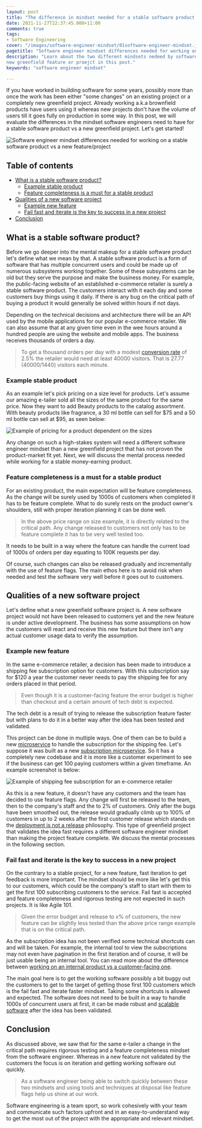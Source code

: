```yaml
---
layout: post
title: "The difference in mindset needed for a stable software product vs a new feature/project"
date: 2021-11-27T22:37:45.000+11:00
comments: true
tags:
- Software Engineering
cover: "/images/software-engineer-mindset/01software-engineer-mindset.jpg"
pagetitle: "Software engineer mindset differences needed for working on a stable software product vs a new feature/project"
description: "Learn about the two different mindsets nedeed by software engineers to work on a stable software product vs a 
new greenfield feature or proejct in this post."
keywords: "software engineer mindset"

---
```

If you have worked in building software for some years, possibly more than once the work has been either "some changes" on an existing project or a completely new greenfield project. Already working a.k.a brownfield products have users using it whereas new projects don't have the volume of users till it goes fully on production in some way. In this post, we will evaluate the differences in the mindset software engineers need to have for a stable software product vs a new greenfield project. Let's get started!

<img class="center" loading="lazy" src="/images/software-engineer-mindset/01software-engineer-mindset.jpg" title="Software engineer mindset differences needed for working on a stable software product vs a new feature/project" alt="Software engineer mindset differences needed for working on a stable software product vs a new feature/project">

<!-- more -->


## Table of contents

* [What is a stable software product?](#what-is-a-stable-software-product)
    * [Example stable product](#example-stable-product)
    * [Feature completeness is a must for a stable product](#feature-completeness-is-a-must-for-a-stable-product)
* [Qualities of a new software project](#qualities-of-a-new-software-project)
    * [Example new feature](#example-new-feature)
    * [Fail fast and iterate is the key to success in a new project](#fail-fast-and-iterate-is-the-key-to-success-in-a-new-project)
* [Conclusion](#conclusion)

## What is a stable software product?

Before we go deeper into the mental makeup for a stable software product let's define what we mean by that. A stable software product is a form of software that has multiple concurrent users and could be made up of numerous subsystems working together. Some of these subsystems can be old but they serve the purpose and make the business money. For example, the public-facing website of an established e-commerce retailer is surely a stable software product. The customers interact with it each day and some customers buy things using it daily. If there is any bug on the critical path of buying a product it would generally be solved within hours if not days. 

Depending on the technical decisions and architecture there will be an API used by the mobile applications for our popular e-commerce retailer. We can also assume that at any given time even in the wee hours around a hundred people are using the website and mobile apps. The business receives thousands of orders a day. 

> To get a thousand orders per day with a modest [conversion rate](https://www.invespcro.com/blog/the-average-website-conversion-rate-by-industry/) of 2.5% the retailer would need at least 40000 visitors. That is 27.77 (40000/1440) visitors each minute.

### Example stable product

As an example let's pick pricing on a size level for products. Let's assume our amazing e-tailer sold all the sizes of the same product for the same price. Now they want to add Beauty products to the catalog assortment. With beauty products like fragrance, a 30 ml bottle can sell for $75 and a 50 ml bottle can sell at $95, as seen below:

<img class="center" loading="lazy" src="/images/software-engineer-mindset/02size-level-pricing.jpg" title="Example of pricing for a product dependent on the sizes" alt="Example of pricing for a product dependent on the sizes">

Any change on such a high-stakes system will need a different software engineer mindset than a new greenfield project that has not proven the product-market fit yet. Next, we will discuss the mental process needed while working for a stable money-earning product.

### Feature completeness is a must for a stable product

For an existing product, the main expectation will be feature completeness. As the change will be surely used by 1000s of customers when completed it has to be feature complete. What to do surely rests on the product owner's shoulders, still with proper iteration planning it can be done well.

> In the above price range on size example, it is directly related to the critical path. Any change released to customers not only has to be feature complete it has to be very well tested too. 

It needs to be built in a way where the feature can handle the current load of 1000s of orders per day equating to 100K requests per day.

Of course, such changes can also be released gradually and incrementally with the use of feature flags. The main ethos here is to avoid risk when needed and test the software very well before it goes out to customers.

## Qualities of a new software project

Let's define what a new greenfield software project is. A new software project would not have been released to customers yet and the new feature is under active development. The business has some assumptions on how the customers will react and receive this new feature but there isn’t any actual customer usage data to verify the assumption. 


### Example new feature

In the same e-commerce retailer, a decision has been made to introduce a shipping fee subscription option for customers. With this subscription say for $120 a year the customer never needs to pay the shipping fee for any orders placed in that period. 

> Even though it is a customer-facing feature the error budget is higher than checkout and a certain amount of tech debt is expected. 

The tech debt is a result of trying to release the subscription feature faster but with plans to do it in a better way after the idea has been tested and validated.

This project can be done in multiple ways. One of them can be to build a new [microservice](/blog/2018/10/dont-code-your-microservice-like-a-monolith/) to handle the subscription for the shipping fee. Let's suppose it was built as a new [subscription microservice](/blog/2018/10/moving-from-a-and-b-to-~150-microservices/). So it has a completely new codebase and it is more like a customer experiment to see if the business can get 100 paying customers within a given timeframe. An example screenshot is below:

<img class="center" loading="lazy" src="/images/software-engineer-mindset/03shipping-fee-subscription.jpg" title="Example of shipping fee subscription for an e-commerce retailer" alt="Example of shipping fee subscription for an e-commerce retailer">

As this is a new feature, it doesn't have any customers and the team has decided to use feature flags. Any change will first be released to the team, then to the company's staff and the to 2% of customers. Only after the bugs have been smoothed out, the release would gradually climb up to 100% of customers in up to 2 weeks after the first customer release which stands on the [deployment is not a release](/blog/2018/10/deployment-is-not-release/) philosophy. This type of greenfield project that validates the idea fast requires a different software engineer mindset than making the project feature complete. We discuss the mental processes in the following section.


### Fail fast and iterate is the key to success in a new project

On the contrary to a stable project, for a new feature, fast iteration to get feedback is more important. The mindset should be more like let's get this to our customers, which could be the company's staff to start with them to get the first 100 subscribing customers to the service. Fail fast is accepted and feature completeness and rigorous testing are not expected in such projects. It is like Agile 101. 

> Given the error budget and release to x% of customers, the new feature can be slightly less tested than the above price range example that is on the critical path.

As the subscription idea has not been verified some technical shortcuts can and will be taken. For example, the internal tool to view the subscriptions may not even have pagination in the first iteration and of course, it will be just usable being an internal tool. You can read more about the difference between [working on an internal product vs a customer-facing one](/blog/2020/09/software-engineer-on-internal-product-vs-customer-facing-applications-/).

The main goal here is to get the working software possibly a bit buggy out the customers to get to the target of getting those first 100 customers which is the fail fast and iterate faster mindset. Taking some shortcuts is allowed and expected. The software does not need to be built in a way to handle 1000s of concurrent users at first, it can be made robust and [scalable software](/blog/2020/12/software-scalability/) after the idea has been validated. 

## Conclusion

As discussed above, we saw that for the same e-tailer a change in the critical path requires rigorous testing and a feature completeness mindset from the software engineer. Whereas in a new feature not validated by the customers the focus is on iteration and getting working software out quickly. 
> As a software engineer being able to switch quickly between these two mindsets and using tools and techniques at disposal like feature flags help us shine at our work.

Software engineering is a team sport, so work cohesively with your team and communicate such factors upfront and in an easy-to-understand way to get the most out of the project with the appropriate and relevant mindset.
